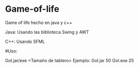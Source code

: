 # Game-of-life
Game of life hecho en java y c++

Java:
Usando las biblioteca Swing y AWT

C++:
Usando SFML

#Uso:

Gol.jar/exe <Tamaño de tablero>
Ejemplo:
Gol.jar 50
Gol.exe 25
